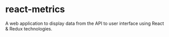 # react-metrics
A web application to display data from the API to user interface using React &amp; Redux technologies.
